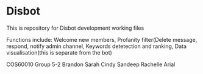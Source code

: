 # Disbot
This is repository for Disbot development working files 

Functions include: Welcome new members, Profanity filter(Delete message, respond, notify admin channel, Keywords detetection and ranking, Data visualisation(this is separate from the bot)

COS60010 Group 5-2
Brandon
Sarah
Cindy
Sandeep
Rachelle
Arial
